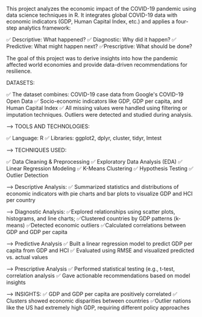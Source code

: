 This project analyzes the economic impact of the COVID-19 pandemic using data science techniques in R. It integrates global COVID-19 data with economic indicators (GDP, Human Capital Index, etc.) and applies a four-step analytics framework:

✅ Descriptive: What happened?
✅ Diagnostic: Why did it happen?
✅ Predictive: What might happen next? 
✅Prescriptive: What should be done?

The goal of this project was to derive insights into how the pandemic affected world economies and provide data-driven recommendations for resilience.

DATASETS:

✅ The dataset combines: COVID-19 case data from Google's COVID-19 Open Data
✅ Socio-economic indicators like GDP, GDP per capita, and Human Capital Index
✅ All missing values were handled using filtering or imputation techniques. Outliers were detected and studied during analysis.


--> TOOLS AND TECHNOLOGIES:

✅ Language: R
✅ Libraries: ggplot2, dplyr, cluster, tidyr, lmtest


--> TECHNIQUES USED:

✅ Data Cleaning & Preprocessing
✅ Exploratory Data Analysis (EDA)
✅ Linear Regression Modeling
✅ K-Means Clustering
✅ Hypothesis Testing
✅ Outlier Detection

--> Descriptive Analysis: 
✅ Summarized statistics and distributions of economic indicators with pie charts and bar plots to visualize GDP and HCI per country

--> Diagnostic Analysis: 
✅Explored relationships using scatter plots, histograms, and line charts; 
✅Clustered countries by GDP patterns (k-means)
✅Detected economic outliers 
✅Calculated correlations between GDP and GDP per capita

--> Predictive Analysis
✅ Built a linear regression model to predict GDP per capita from GDP and HCI
✅ Evaluated using RMSE and visualized predicted vs. actual values

--> Prescriptive Analysis
✅ Performed statistical testing (e.g., t-test, correlation analysis
✅ Gave actionable recommendations based on model insights

--> INSIGHTS:
✅ GDP and GDP per capita are positively correlated
✅ Clusters showed economic disparities between countries
✅Outlier nations like the US had extremely high GDP, requiring different policy approaches
